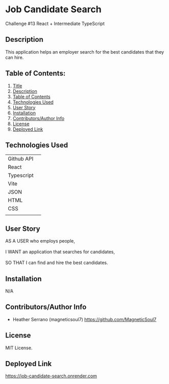 # Job Candidate Search

Challenge #13 React + Intermediate TypeScript

## Description 

This application helps an employer search for the best candidates that they can hire.

## Table of Contents: 

1. [Title](#job-candidate-search) 
2. [Description](#description) 
3. [Table of Contents](#table-of-contents) 
4. [Technologies Used](#technologies-used) 
5. [User Story](#user-story) 
6. [Installation](#installation)  
7. [Contributors/Author Info](#contributorsauthor-info) 
8. [License](#license) 
9. [Deployed Link](#deployed-link) 

## Technologies Used

|                            |  | 
| ------------- |:-------------:| 
| Github API                 |  | 
| React                      |  | 
| Typescript                 |  |
| Vite                       |  |   
| JSON                       |  |
| HTML				         |  |
| CSS                        |  |
|                               |

## User Story 

AS A USER who employs people,
<br>
<br>
I WANT an application that searches for candidates,
<br>
<br>
SO THAT I can find and hire the best candidates.
<br>

## Installation 

N/A

## Contributors/Author Info

* Heather Serrano (magneticsoul7) https://github.com/MagneticSoul7 

## License

MIT License.

## Deployed Link 

https://job-candidate-search.onrender.com  
